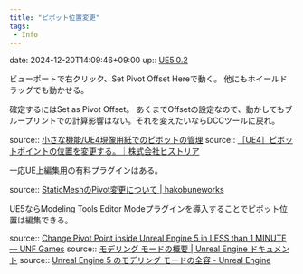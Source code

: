 ```yaml
---
title: "ピボット位置変更"
tags:
 - Info
---
```


date: 2024-12-20T14:09:46+09:00
up:: [UE5.0.2](../Bar/App/UE5.0.2.md)

ビューポートで右クリック、Set Pivot Offset Hereで動く。 
他にもホイールドラッグでも動かせる。 

確定するにはSet as Pivot Offset。 
あくまでOffsetの設定なので、動かしてもブループリントでの計算影響はない。それを変えたいならDCCツールに戻れ。

source:: [小さな機能/UE4現像用紙でのピボットの管理](https://zhuanlan.zhihu.com/p/38307386)
source:: [［UE4］ピボットポイントの位置を変更する。｜株式会社ヒストリア](https://historia.co.jp/archives/13368/)

一応UE上編集用の有料プラグインはある。

source:: [StaticMeshのPivot変更について | hakobuneworks](https://www.hakobuneworks.com/posts/modifymeshpivot/)

UE5ならModeling Tools Editor Modeプラグインを導入することでピボット位置は編集できる。

source:: [Change Pivot Point inside Unreal Engine 5 in LESS than 1 MINUTE — UNF Games](https://www.unfgames.com/blog-full/change-pivot-point-ue5-tutorial)
source:: [モデリング モードの概要 | Unreal Engine ドキュメント](https://docs.unrealengine.com/5.0/ja/modeling-mode-overview/)
source:: [Unreal Engine 5 のモデリング モードの全容 - Unreal Engine](https://www.unrealengine.com/ja/tech-blog/unreal-engine-5-s-modeling-mode-takes-shape)